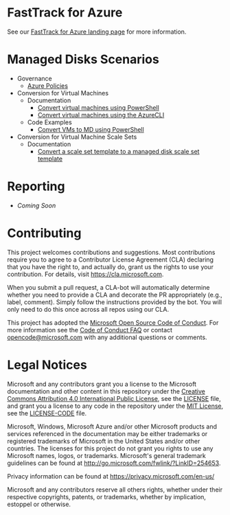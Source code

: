 # FastTrack for Azure

See our [FastTrack for Azure landing page](https://github.com/Azure/FastTrackForAzure) for more information.

# Managed Disks Scenarios

* Governance
    - [Azure Policies](./azure-policies/articles/azure-policies-for-managed-disks.md)
* Conversion for Virtual Machines
    - Documentation
        - [Convert virtual machines using PowerShell](https://docs.microsoft.com/en-us/azure/virtual-machines/windows/convert-unmanaged-to-managed-disks)
        - [Convert virtual machines using the AzureCLI](https://docs.microsoft.com/en-us/azure/virtual-machines/linux/convert-unmanaged-to-managed-disks)
    - Code Examples
        - [Convert VMs to MD using PowerShell](./azure-convertvmtomd/articles/azure-convert-vms-to-md.md)
* Conversion for Virtual Machine Scale Sets
    - Documentation
        - [Convert a scale set template to a managed disk scale set template](https://docs.microsoft.com/en-us/azure/virtual-machine-scale-sets/virtual-machine-scale-sets-convert-template-to-md)

# Reporting

* *Coming Soon*

# Contributing

This project welcomes contributions and suggestions.  Most contributions require you to agree to a
Contributor License Agreement (CLA) declaring that you have the right to, and actually do, grant us
the rights to use your contribution. For details, visit https://cla.microsoft.com.

When you submit a pull request, a CLA-bot will automatically determine whether you need to provide
a CLA and decorate the PR appropriately (e.g., label, comment). Simply follow the instructions
provided by the bot. You will only need to do this once across all repos using our CLA.

This project has adopted the [Microsoft Open Source Code of Conduct](https://opensource.microsoft.com/codeofconduct/).
For more information see the [Code of Conduct FAQ](https://opensource.microsoft.com/codeofconduct/faq/) or
contact [opencode@microsoft.com](mailto:opencode@microsoft.com) with any additional questions or comments.

# Legal Notices

Microsoft and any contributors grant you a license to the Microsoft documentation and other content
in this repository under the [Creative Commons Attribution 4.0 International Public License](https://creativecommons.org/licenses/by/4.0/legalcode),
see the [LICENSE](LICENSE) file, and grant you a license to any code in the repository under the [MIT License](https://opensource.org/licenses/MIT), see the
[LICENSE-CODE](LICENSE-CODE) file.

Microsoft, Windows, Microsoft Azure and/or other Microsoft products and services referenced in the documentation
may be either trademarks or registered trademarks of Microsoft in the United States and/or other countries.
The licenses for this project do not grant you rights to use any Microsoft names, logos, or trademarks.
Microsoft's general trademark guidelines can be found at http://go.microsoft.com/fwlink/?LinkID=254653.

Privacy information can be found at https://privacy.microsoft.com/en-us/

Microsoft and any contributors reserve all others rights, whether under their respective copyrights, patents,
or trademarks, whether by implication, estoppel or otherwise.
